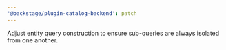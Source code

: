 ```yaml
---
'@backstage/plugin-catalog-backend': patch
---
```


Adjust entity query construction to ensure sub-queries are always isolated from one another.
